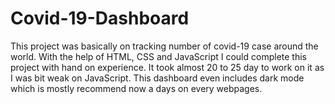 # Covid-19-Dashboard
This project was basically on tracking number of covid-19 case around the world. With the help of HTML, CSS and JavaScript I could complete this project with hand on experience. It took almost 20 to 25 day to work on it as I was bit weak on JavaScript. This dashboard even includes dark mode which is mostly recommend now a days on every webpages.
